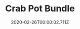 ---
templateKey: blog-post
featuredpost: false
date: 2020-02-26T00:00:02.711Z
featuredimage: /img/Crab_Pot_Bundle.png
title: Crab Pot Bundle
description: Fish Tank
count: 6 out of 10
reward: Crab Pot (3)
tags:
  - Lobster
  - Crayfish
  - Crab
  - Cockle
  - Mussel
  - Shrimp
  - Snail
  - Periwinkle
  - Oyster
  - Clam
  - bundles
  - Fish Tank
---